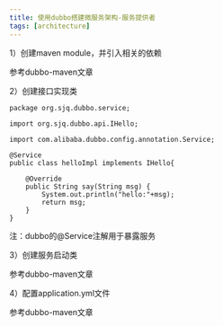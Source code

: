 ```yaml
---
title: 使用dubbo搭建微服务架构-服务提供者
tags: [architecture]
---
```


1）创建maven module，并引入相关的依赖

参考dubbo-maven文章

2）创建接口实现类

```
package org.sjq.dubbo.service;

import org.sjq.dubbo.api.IHello;

import com.alibaba.dubbo.config.annotation.Service;

@Service
public class helloImpl implements IHello{

    @Override
    public String say(String msg) {
        System.out.println("hello:"+msg);
        return msg;
    }
}
```

注：dubbo的@Service注解用于暴露服务

3）创建服务启动类

参考dubbo-maven文章

4）配置application.yml文件

参考dubbo-maven文章